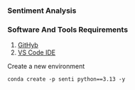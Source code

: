 ### Sentiment Analysis

### Software And Tools Requirements

1. [GitHyb](https://github.com)
2. [VS Code IDE](https://code.visualstudio.com)

Create a new environment

```
conda create -p senti python==3.13 -y
```